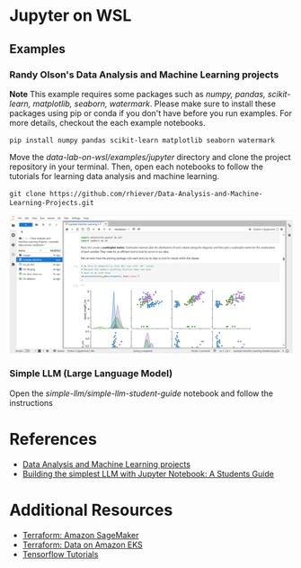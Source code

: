 # Jupyter on WSL
## Examples
### Randy Olson's Data Analysis and Machine Learning projects
**Note** This example requires some packages such as *numpy, pandas, scikit-learn, matplotlib, seaborn, watermark*. Please make sure to install these packages using pip or conda if you don't have before you run examples. For more details, checkout the each example notebooks.
```
pip install numpy pandas scikit-learn matplotlib seaborn watermark
```

Move the *data-lab-on-wsl/examples/jupyter* directory and clone the project repository in your terminal. Then, open each notebooks to follow the tutorials for learning data analysis and machine learning.
```
git clone https://github.com/rhiever/Data-Analysis-and-Machine-Learning-Projects.git
```
![wsl-jupyter-da-ml-randy](../../images/wsl-jupyter-da-ml-randy.png)

### Simple LLM (Large Language Model)
Open the *simple-llm/simple-llm-student-guide* notebook and follow the instructions

# References
- [Data Analysis and Machine Learning projects](https://github.com/rhiever/Data-Analysis-and-Machine-Learning-Projects)
- [Building the simplest LLM with Jupyter Notebook: A Students Guide](https://coda.io/@peter-sigurdson/building-the-simplest-llm-with-jupyter-notebook-a-students-guide)

# Additional Resources
- [Terraform: Amazon SageMaker](https://github.com/Young-ook/terraform-aws-sagemaker/tree/main/examples/blueprint)
- [Terraform: Data on Amazon EKS](https://github.com/Young-ook/terraform-aws-eks/tree/main/examples/data-ai)
- [Tensorflow Tutorials](https://www.tensorflow.org/tutorials)